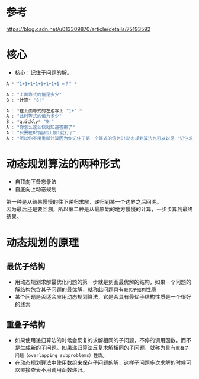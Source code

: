 # 参考
https://blog.csdn.net/u013309870/article/details/75193592
# 核心
- 核心：记住子问题的解。
```cpp
A * "1+1+1+1+1+1+1+1 =？" *

A : "上面等式的值是多少"
B : *计算* "8!"

A : *在上面等式的左边写上 "1+" *
A : "此时等式的值为多少"
B : *quickly* "9!"
A : "你怎么这么快就知道答案了"
A : "只要在8的基础上加1就行了"
A : "所以你不用重新计算因为你记住了第一个等式的值为8!动态规划算法也可以说是 '记住求过的解来节省时间'"
```

# 动态规划算法的两种形式
- 自顶向下备忘录法
- 自底向上动态规划

第一种是从结果慢慢的往下递归求解，递归到某一个边界之后回溯。  
因为最后还是要回溯，所以第二种是从最原始的地方慢慢的计算，一步步算到最终结果。

# 动态规划的原理
## 最优子结构
- 用动态规划求解最优化问题的第一步就是刻画最优解的结构，如果一个问题的解结构包含其子问题的最优解，就称此问题具有`最优子结构`性质
- 某个问题是否适合应用动态规划算法，它是否具有最优子结构性质是一个很好的线索

## 重叠子结构
- 如果使用递归算法的时候会反复的求解相同的子问题，不停的调用函数，而不是生成新的子问题。如果递归算法反复求解相同的子问题，就称为具有`重叠子问题（overlapping subproblems）性质`。 
- 在动态规划算法中使用数组来保存子问题的解，这样子问题多次求解的时候可以直接查表不用调用函数递归。
